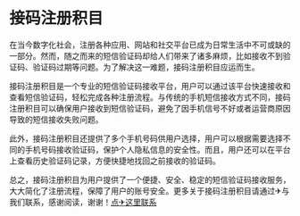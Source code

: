 # 接码注册积目

在当今数字化社会，注册各种应用、网站和社交平台已成为日常生活中不可或缺的一部分。然而，随之而来的短信验证码却给人们带来了诸多麻烦，比如接收不到验证码、验证码过期等问题。为了解决这一难题，接码注册积目应运而生。

接码注册积目是一个专业的短信验证码接收平台，用户可以通过该平台快速接收和查看短信验证码，轻松完成各种注册流程。与传统的手机短信接收方式不同，接码注册积目可以确保用户接收到短信验证码，避免了因手机信号不好或者运营商原因导致的短信接收失败问题。

此外，接码注册积目还提供了多个手机号码供用户选择，用户可以根据需要选择不同的手机号码接收验证码，保护个人隐私信息的安全性。而且，用户还可以在平台上查看历史验证码记录，方便快捷地找回之前接收的验证码。

总之，接码注册积目为用户提供了一个便捷、安全、稳定的短信验证码接收服务，大大简化了注册流程，保障了用户的账号安全。更多关于接码注册积目请通过✈与我们联系，感谢阅读，谢谢！[点✈这里联系](https://ss.k02.cc)